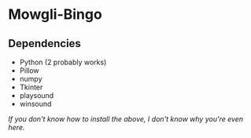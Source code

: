 # Mowgli-Bingo

## Dependencies
- Python (2 probably works)
- Pillow
- numpy
- Tkinter
- playsound
- winsound

*If you don't know how to install the above, I don't know why you're even here.*